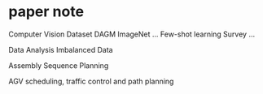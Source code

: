 # paper note
Computer Vision
Dataset
DAGM
ImageNet
...
Few-shot learning 
Survey
...


Data Analysis
Imbalanced Data


Assembly Sequence Planning


AGV scheduling, traffic control and path planning
